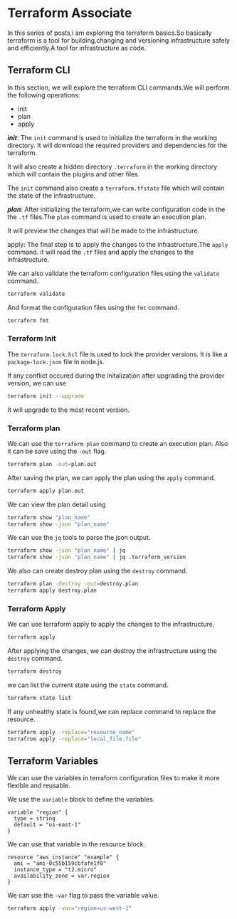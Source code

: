 # Terraform Associate

In this series of posts,i am exploring the terraform basics.So basically
terraform is a tool for building,changing and versioning infrastructure
safely and efficiently.A tool for infrastructure as code.

## Terraform CLI

In this section, we will explore the terraform CLI commands.We will perform
the following operations:

- init
- plan
- apply

**_init_**:
The `init` command is used to initialize the terraform in the working directory.
It will download the required providers and dependencies for the terraform.

It will also create a hidden directory `.terraform` in the working directory
which will contain the plugins and other files.

The `init` command also create a `terraform.tfstate` file which will contain
the state of the infrastructure.

**_plan_**:
After initializing the terraform,we can write configuration code in the
the `.tf` files.The `plan` command is used to create an execution plan.

It will preview the changes that will be made to the infrastructure.

apply:
The final step is to apply the changes to the infrastructure.The `apply` command.
it will read the `.tf` files and apply the changes to the infrastructure.

We can also validate the terraform configuration files using the `validate` command.

```bash
terraform validate
```

And format the configuration files using the `fmt` command.

```bash
terraform fmt
```

### Terraform Init

The `terraform.lock.hcl` file is used to lock the provider versions.
It is like a `package-lock.json` file in node.js.

If any conflict occured during the initalization after upgrading the provider version,
we can use

```bash
terraform init --upgrade
```

It will upgrade to the most recent version.

### Terraform plan

We can use the `terraform plan` command to create an execution plan.
Also it can be save using the `-out` flag.

```bash
terraform plan -out=plan.out
```

After saving the plan, we can apply the plan using the `apply` command.

```bash
terraform apply plan.out
```

We can view the plan detail using

```bash
terraform show "plan_name"
terraform show -json "plan_name"
```

We can use the `jq` tools to parse the json output.

```bash
terraform show -json "plan_name" | jq
terraform show -json "plan_name" | jq .terraform_version
```

We also can create destroy plan using the `destroy` command.

```bash
terraform plan -destroy -out=destroy.plan
terraform apply destroy.plan
```

### Terraform Apply

We can use terraform apply to apply the changes to the infrastructure.

```bash
terraform apply
```

After applying the changes, we can destroy the infrastructure using
the `destroy` command.

```bash
terraform destroy
```

we can list the current state using the `state` command.

```bash
terraform state list
```

If any unhealthy state is found,we can replace command to replace the resource.

```bash
terraform apply -replace="resource_name"
terrafrom apply -replace="local_file.file"
```

## Terraform Variables

We can use the variables in terraform configuration files to make it more
flexible and reusable.

We use the `variable` block to define the variables.

```hcl
variable "region" {
  type = string
  default = "us-east-1"
}
```

We can use that variable in the resource block.

```hcl
resource "aws_instance" "example" {
  ami = "ami-0c55b159cbfafe1f0"
  instance_type = "t2.micro"
  availability_zone = var.region
}
```

We can use the `-var` flag to pass the variable value.

```bash
terraform apply -var="region=us-west-1"
```
